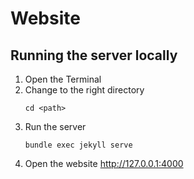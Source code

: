 # Website

## Running the server locally

1. Open the Terminal
2. Change to the right directory
   ```
   cd <path>
   ```
3. Run the server
   ```
   bundle exec jekyll serve
   ```
4. Open the website
   http://127.0.0.1:4000
